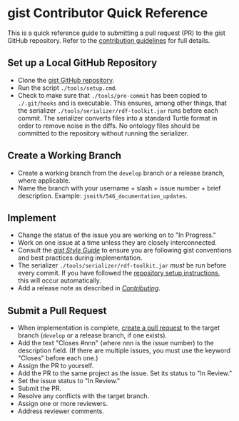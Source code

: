 # gist Contributor Quick Reference

This is a quick reference guide to submitting a pull request (PR) to the gist GitHub repository. Refer to the [contribution guidelines](Contributing.md) for full details.

## Set up a Local GitHub Repository

- Clone the [gist GitHub repository](https://github.com/semanticarts/gist.git).
- Run the script `./tools/setup.cmd`.
- Check to make sure that `./tools/pre-commit` has been copied to `./.git/hooks` and is executable. This ensures, among other things, that the serializer `./tools/serializer/rdf-toolkit.jar` runs before each commit. The serializer converts files into a standard Turtle format in order to remove noise in the diffs. No ontology files should be committed to the repository without running the serializer.

## Create a Working Branch

- Create a working branch from the `develop` branch or a release branch, where applicable.
- Name the branch with your username + slash + issue number + brief description. Example: `jsmith/546_documentation_updates`.

## Implement

- Change the status of the issue you are working on to "In Progress."
- Work on one issue at a time unless they are closely interconnected.
- Consult the [_gist Style Guide_](gistStyleGuide.md) to ensure you are following gist conventions and best practices during implementation.
- The serializer `./tools/serializer/rdf-toolkit.jar` *must* be run before every commit. If you have followed the [repository setup instructions](#set-up-a-local-github-repository), this will occur automatically.
- Add a release note as described in [_Contributing_](Contributing.md#release-notes).

## Submit a Pull Request

- When implementation is complete, [create a pull request](https://github.com/semanticarts/gist/pulls) to the target branch (`develop` or a release branch, if one exists).
- Add the text "Closes #nnn" (where nnn is the issue number) to the description field. (If there are multiple issues, you must use the keyword "Closes" before each one.)
- Assign the PR to yourself.
- Add the PR to the same project as the issue. Set its status to "In Review."
- Set the issue status to "In Review."
- Submit the PR.
- Resolve any conflicts with the target branch.
- Assign one or more reviewers.
- Address reviewer comments.

